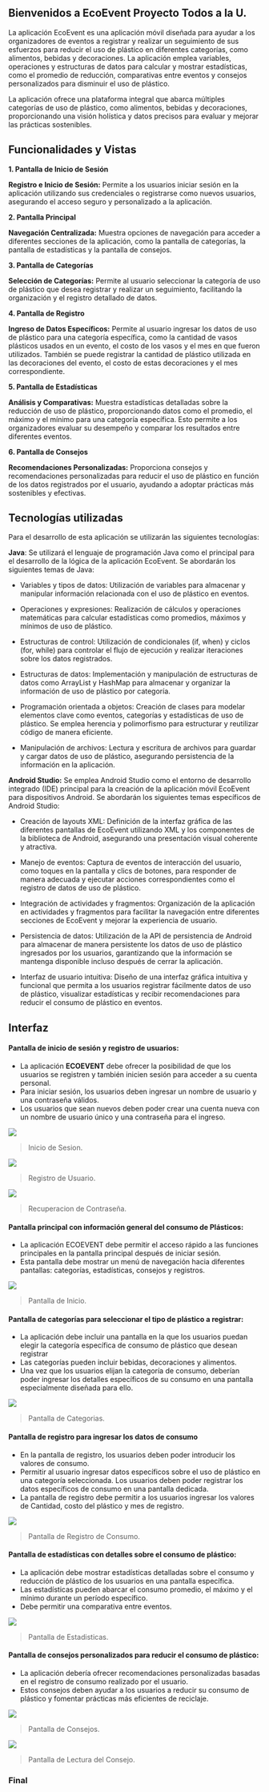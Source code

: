 ## Bienvenidos a EcoEvent Proyecto Todos a la U.

La aplicación EcoEvent es una aplicación móvil diseñada para ayudar a los organizadores de eventos a registrar y realizar un seguimiento de sus esfuerzos para reducir el uso de plástico en diferentes categorías, como alimentos, bebidas y decoraciones. La aplicación emplea variables, operaciones y estructuras de datos para calcular y mostrar estadísticas, como el promedio de reducción, comparativas entre eventos y consejos personalizados para disminuir el uso de plástico. 

La aplicación ofrece una plataforma integral que abarca múltiples categorías de uso de plástico, como alimentos, bebidas y decoraciones, proporcionando una visión holística y datos precisos para evaluar y mejorar las prácticas sostenibles.

## Funcionalidades y Vistas

**1. Pantalla de Inicio de Sesión**

**Registro e Inicio de Sesión:** Permite a los usuarios iniciar sesión en la aplicación utilizando sus credenciales o registrarse como nuevos usuarios, asegurando el acceso seguro y personalizado a la aplicación.

**2. Pantalla Principal**

**Navegación Centralizada:** Muestra opciones de navegación para acceder a diferentes secciones de la aplicación, como la pantalla de categorías, la pantalla de estadísticas y la pantalla de consejos.

**3. Pantalla de Categorías**

**Selección de Categorías:** Permite al usuario seleccionar la categoría de uso de plástico que desea registrar y realizar un seguimiento, facilitando la organización y el registro detallado de datos.

**4. Pantalla de Registro**

**Ingreso de Datos Específicos:** Permite al usuario ingresar los datos de uso de plástico para una categoría específica, como la cantidad de vasos plásticos usados en un evento, el costo de los vasos y el mes en que fueron utilizados. También se puede registrar la cantidad de plástico utilizada en las decoraciones del evento, el costo de estas decoraciones y el mes correspondiente.

**5. Pantalla de Estadísticas**

**Análisis y Comparativas:** Muestra estadísticas detalladas sobre la reducción de uso de plástico, proporcionando datos como el promedio, el máximo y el mínimo para una categoría específica. Esto permite a los organizadores evaluar su desempeño y comparar los resultados entre diferentes eventos.

**6. Pantalla de Consejos**

**Recomendaciones Personalizadas:** Proporciona consejos y recomendaciones personalizadas para reducir el uso de plástico en función de los datos registrados por el usuario, ayudando a adoptar prácticas más sostenibles y efectivas.

## Tecnologías utilizadas
Para el desarrollo de esta aplicación se utilizarán las siguientes tecnologías:

**Java**: Se utilizará el lenguaje de programación Java como el principal para el desarrollo de la lógica de la aplicación EcoEvent. Se abordarán los siguientes temas de Java:

- Variables y tipos de datos: Utilización de variables para almacenar y manipular información relacionada con el uso de plástico en eventos.

- Operaciones y expresiones: Realización de cálculos y operaciones matemáticas para calcular estadísticas como promedios, máximos y mínimos de uso de plástico.

- Estructuras de control: Utilización de condicionales (if, when) y ciclos (for, while) para controlar el flujo de ejecución y realizar iteraciones sobre los datos registrados.

- Estructuras de datos: Implementación y manipulación de estructuras de datos como ArrayList y HashMap para almacenar y organizar la información de uso de plástico por categoría.

- Programación orientada a objetos: Creación de clases para modelar elementos clave como eventos, categorías y estadísticas de uso de plástico. Se emplea herencia y polimorfismo para estructurar y reutilizar código de manera eficiente.

- Manipulación de archivos: Lectura y escritura de archivos para guardar y cargar datos de uso de plástico, asegurando persistencia de la información en la aplicación.

**Android Studio:** Se emplea Android Studio como el entorno de desarrollo integrado (IDE) principal para la creación de la aplicación móvil EcoEvent para dispositivos Android. Se abordarán los siguientes temas específicos de Android Studio:

- Creación de layouts XML: Definición de la interfaz gráfica de las diferentes pantallas de EcoEvent utilizando XML y los componentes de la biblioteca de Android, asegurando una presentación visual coherente y atractiva.

- Manejo de eventos: Captura de eventos de interacción del usuario, como toques en la pantalla y clics de botones, para responder de manera adecuada y ejecutar acciones correspondientes como el registro de datos de uso de plástico.

- Integración de actividades y fragmentos: Organización de la aplicación en actividades y fragmentos para facilitar la navegación entre diferentes secciones de EcoEvent y mejorar la experiencia de usuario.

- Persistencia de datos: Utilización de la API de persistencia de Android para almacenar de manera persistente los datos de uso de plástico ingresados por los usuarios, garantizando que la información se mantenga disponible incluso después de cerrar la aplicación.

- Interfaz de usuario intuitiva: Diseño de una interfaz gráfica intuitiva y funcional que permita a los usuarios registrar fácilmente datos de uso de plástico, visualizar estadísticas y recibir recomendaciones para reducir el consumo de plástico en eventos.

## Interfaz

#### Pantalla de inicio de sesión y registro de usuarios:
- La aplicación **ECOEVENT** debe ofrecer la posibilidad de que los usuarios se registren y también inicien sesión para acceder a su cuenta personal.
- Para iniciar sesión, los usuarios deben ingresar un nombre de usuario y una contraseña válidos.
- Los usuarios que sean nuevos deben poder crear una cuenta nueva con un nombre de usuario único y una contraseña para el ingreso.

![](https://drive.google.com/file/d/1J8i4ZfjCjDJqv0cZFSzNZZwdvRg46qD1/view?usp=sharing)
> Inicio de Sesion.

![](https://drive.google.com/file/d/1f46YKg7PsdaX44w592hYC515aJKqK0vA/view?usp=sharing)
> Registro de Usuario.

![](https://drive.google.com/file/d/1nKh4Bh0KW25abQgv6esYbOlwbEjTp-9s/view?usp=sharing)
> Recuperacion de Contraseña.

#### Pantalla principal con información general del consumo de Plásticos:
- La aplicación ECOEVENT debe permitir el acceso rápido a las funciones principales en la pantalla principal después de iniciar sesión.
- Esta pantalla debe mostrar un menú de navegación hacia diferentes pantallas: categorías, estadísticas, consejos y registros.

![](https://drive.google.com/file/d/14Zk9kwrwHUr6WaO4FlieZLG-F9qeSc_K/view?usp=sharing)
> Pantalla de Inicio.

#### Pantalla de categorías para seleccionar el tipo de plástico a registrar:
- La aplicación debe incluir una pantalla en la que los usuarios puedan elegir la categoría específica de consumo de plástico que desean registrar
- Las categorías pueden incluir bebidas, decoraciones y alimentos.
- Una vez que los usuarios elijan la categoría de consumo, deberían poder ingresar los detalles específicos de su consumo en una pantalla especialmente diseñada para ello.
  
![](https://drive.google.com/file/d/1v4n1mmBUbDIN4uIqJ_JFC77cvw3SgCa7/view?usp=sharing)
> Pantalla de Categorias.

#### Pantalla de registro para ingresar los datos de consumo
- En la pantalla de registro, los usuarios deben poder introducir los valores de consumo.
- Permitir al usuario ingresar datos específicos sobre el uso de plástico en una categoría seleccionada. Los usuarios deben poder registrar los datos específicos de consumo en una pantalla dedicada.
- La pantalla de registro debe permitir a los usuarios ingresar los valores de Cantidad, costo del plástico y mes de registro.

![](https://drive.google.com/file/d/1osGrbJNUFH66uLQ3Z_4ID0EbVjJ7PoSw/view?usp=sharing)
> Pantalla de Registro de Consumo.
  
#### Pantalla de estadísticas con detalles sobre el consumo de plástico:
- La aplicación debe mostrar estadísticas detalladas sobre el consumo y reducción de plástico de los usuarios en una pantalla específica.
- Las estadísticas pueden abarcar el consumo promedio, el máximo y el mínimo durante un período específico.
- Debe permitir una comparativa entre eventos.

![](https://drive.google.com/file/d/1qe0WcBdD29ZHAPC-49oyqmrpeUPpr0K7/view?usp=sharing)
> Pantalla de Estadisticas.
  
#### Pantalla de consejos personalizados para reducir el consumo de plástico:
- La aplicación debería ofrecer recomendaciones personalizadas basadas en el registro de consumo realizado por el usuario.
- Estos consejos deben ayudar a los usuarios a reducir su consumo de plástico y fomentar prácticas más eficientes de reciclaje.

![](https://drive.google.com/file/d/18wJSqgtwoNtTd17xivfXFXkLNDnJAhZm/view?usp=sharing)
> Pantalla de Consejos.

![](https://drive.google.com/file/d/1PdbUYNj1GQKrW6t9EFytij0NF0rXkmZc/view?usp=sharing)
> Pantalla de Lectura del Consejo.

### Final
